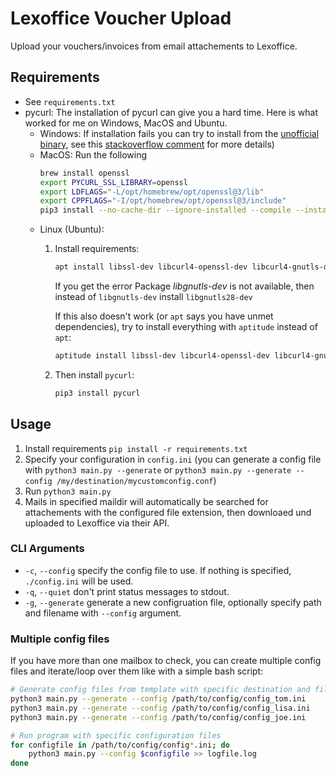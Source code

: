 # Lexoffice Voucher Upload

Upload your vouchers/invoices from email attachements to Lexoffice.

## Requirements
- See `requirements.txt`
- pycurl: The installation of pycurl can give you a hard time. Here is what worked for me on Windows, MacOS and Ubuntu.
    - Windows: If installation fails you can try to install from the [unofficial binary](https://www.lfd.uci.e~du/~gohlke/pythonlibs/#pycurl), see this  [stackoverflow comment](https://stackoverflow.com/a/53598619/6679493) for more details)
    - MacOS: Run the following
        ```bash
        brew install openssl
        export PYCURL_SSL_LIBRARY=openssl
        export LDFLAGS="-L/opt/homebrew/opt/openssl@3/lib"
        export CPPFLAGS="-I/opt/homebrew/opt/openssl@3/include"
        pip3 install --no-cache-dir --ignore-installed --compile --install-option="--with-openssl" pycurl
        ```
    - Linux (Ubuntu):
        1. Install requirements:
            ```bash
            apt install libssl-dev libcurl4-openssl-dev libcurl4-gnutls-dev libgnutls-dev python3-dev
            ```
            If you get the error Package *libgnutls-dev* is not available, then instead of `libgnutls-dev` install `libgnutls28-dev`
            
            If this also doesn't work (or `apt` says you have unmet dependencies), try to install everything with `aptitude` instead of `apt`:
            ```bash
            aptitude install libssl-dev libcurl4-openssl-dev libcurl4-gnutls-dev python3-dev
            ```

        2. Then install `pycurl`:
            ```bash
            pip3 install pycurl
            ```

## Usage
1. Install requirements `pip install -r requirements.txt`
2. Specify your configuration in `config.ini` (you can generate a config file with `python3 main.py --generate` or `python3 main.py --generate --config /my/destination/mycustomconfig.conf`)
3. Run `python3 main.py`
4. Mails in specified maildir will automatically be searched for attachements with the configured file extension, then downloaed und uploaded to Lexoffice via their API.

### CLI Arguments
- `-c`, `--config` specify the config file to use. If nothing is specified, `./config.ini` will be used.
- `-q`, `--quiet` don't print status messages to stdout.
- `-g`, `--generate` generate a new configruation file, optionally specify path and filename with `--config` argument.

### Multiple config files

If you have more than one mailbox to check, you can create multiple config files and iterate/loop over them like with a simple bash script:
```bash
# Generate config files from template with specific destination and file name
python3 main.py --generate --config /path/to/config/config_tom.ini
python3 main.py --generate --config /path/to/config/config_lisa.ini
python3 main.py --generate --config /path/to/config/config_joe.ini

# Run program with specific configuration files
for configfile in /path/to/config/config*.ini; do
    python3 main.py --config $configfile >> logfile.log
done
```